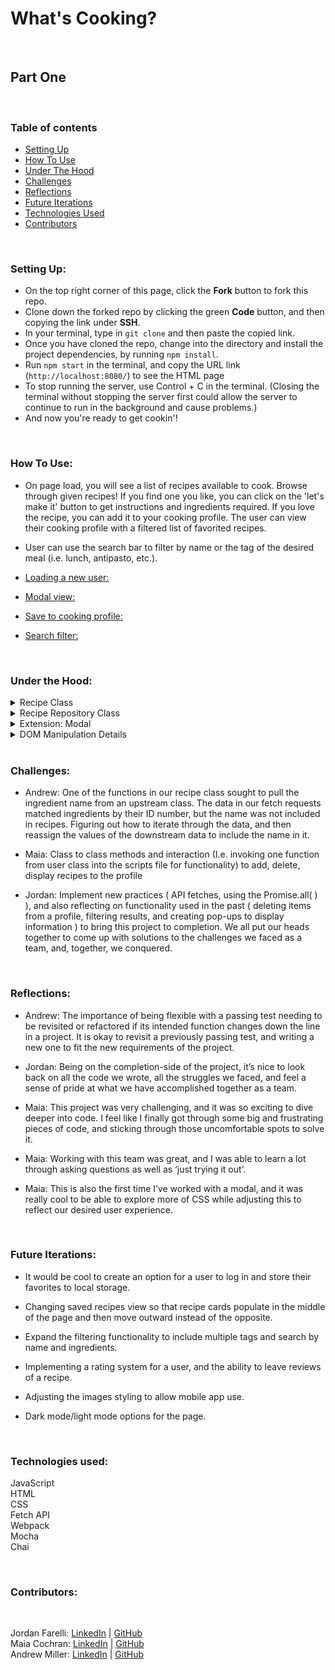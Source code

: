 # What's Cooking?
​
## Part One
​
### Table of contents
* [Setting Up](#setup)
* [How To Use](#how)
* [Under The Hood](#under) 
* [Challenges](#challenges)
* [Reflections](#reflections)
* [Future Iterations](#future)
* [Technologies Used](#tech)
* [Contributors](#contributors)
​

<br>


### Setting Up: 
* On the top right corner of this page, click the **Fork** button to fork this repo.
* Clone down the forked repo by clicking the green **Code** button, and then copying the link under **SSH**.
* In your terminal, type in `git clone` and then paste the copied link.
* Once you have cloned the repo, change into the directory and install the project dependencies, by running `npm install`.
* Run `npm start` in the terminal, and copy the URL link (`http://localhost:8080/`) to see the HTML page 
* To stop running the server, use Control + C in the terminal. (Closing the terminal without stopping the server first could allow the server to continue to run in the background and cause problems.)
* And now you're ready to get cookin'!

<br>

### How To Use: <a name="how"></a>

* On page load, you will see a list of recipes available to cook.  Browse through given recipes!  If you find one you like, you can click on the 'let's make it' button to get instructions and ingredients required.  If you love the recipe, you can add it to your cooking profile.  The user can view their cooking profile with a filtered list of favorited recipes.
* User can use the search bar to filter by name or the tag of the desired meal (i.e. lunch, antipasto, etc.).

* [Loading a new user:](https://user-images.githubusercontent.com/30582452/179619930-3c479c95-a2af-4d84-be80-cbd454f6f624.mov)

* [Modal view: ](https://user-images.githubusercontent.com/30582452/179620151-903274d2-a20f-45d4-b9ec-f187daabf880.mov)

* [Save to cooking profile:](https://user-images.githubusercontent.com/30582452/179620437-4ee17e5a-8b3a-48d1-8b33-b2ddff2d0810.mov)

* [Search filter:](https://user-images.githubusercontent.com/30582452/179620358-d0359f47-3a5c-4d0b-83be-a2b2d333d836.mov)

<br>

### Under the Hood: <a name="under"></a> <br>

<details>
<summary>Recipe Class</summary>

* Takes in an ID number, an image recipe, the ingredients list, a list of instructions, name, associated tags, and references against a master list of ingredients.

* `getIngredientsWithNames()` is a function that looks against a master list of ingredients, compares the recipe items to that master list, and then updates the recipe object to include names that were excluded in our data pull from the fetch request.

* `getCostOfIngredients()` is a function that takes each individual ingredient, and sums the total cost for reference by the user.

</details>

<details>
<summary>Recipe Repository Class</summary>

* This class takes in all of the recipes from the fetch request.

* `filterRecipeByTag()` and `filterRecipesName()` takes in a user's input, iterates through the repository, and filters a list of matching conditions.

</details>

<details>
<summary>Extension: Modal</summary>

* The modal was a cool extension that brought an interactive box over the main web page.  This posed challenges from install to project completion.

* The modal has the recipe's cost, ingredients, and instructions in it.  Iterator methods were used to run through the recipe's nested data to provide a readable view to the user.

</details>

<details>
<summary>DOM Manipulation Details</summary>

* `searchDisplayedRecipe()` is a function that looks for matching cases > 0 to eventually return recipes with matching identifiers.

* `displayAllRecipesOnPage()` does exactly what is named!  It iterates through every recipe in the recipe repository, and then adds a recipe "card" to the page.

* `saveRecipeToRecipesToCook` looks at the event target id of the button clicked.  In `displayAllRecipesOnPage()`, we assigned the html ID of each recipe card to be the recipe ID.  When iterating through all recipes on page, if the target ID matched, it would push the recipe to the User's `recipesToCook` array. This array is then iterated through downstream when the user interacts with their cooking profile.

</details><br>

### Challenges: <a name="challenges"></a> <br>

* Andrew: One of the functions in our recipe class sought to pull the ingredient name from an upstream class.  The data in our fetch requests matched ingredients by their ID number, but the name was not included in recipes.  Figuring out how to iterate through the data, and then reassign the values of the downstream data to include the name in it.

* Maia: Class to class methods and interaction (I.e. invoking one function from user class into the scripts file for functionality) to add, delete, display recipes to the profile

* Jordan: Implement new practices ( API fetches, using the Promise.all( ) ), and also reflecting on functionality used in the past ( deleting items from a profile, filtering results, and creating pop-ups to display information ) to bring this project to completion. We all put our heads together to come up with solutions to the challenges we faced as a team, and, together, we conquered.

<br>

### Reflections: <a name="reflections"></a> <br>

* Andrew: The importance of being flexible with a passing test needing to be revisited or refactored if its intended function changes down the line in a project.  It is okay to revisit a previously passing test, and writing a new one to fit the new requirements of the project.

* Jordan: Being on the completion-side of the project, it’s nice to look back on all the code we wrote, all the struggles we faced, and feel a sense of pride at what we have accomplished together as a team.

* Maia: This project was very challenging, and it was so exciting to dive deeper into code. I feel like I finally got through some big and frustrating pieces of code, and sticking through those uncomfortable spots to solve it.

* Maia: Working with this team was great, and I was able to learn a lot through asking questions as well as ‘just trying it out’.

* Maia: This is also the first time I’ve worked with a modal, and it was really cool to be able to explore more of CSS while adjusting this to reflect our desired user experience.

<br>

### Future Iterations: <a name="future"></a> <br>

* It would be cool to create an option for a user to log in and store their favorites to local storage.

* Changing saved recipes view so that recipe cards populate in the middle of the page and then move outward instead of the opposite.

* Expand the filtering functionality to include multiple tags and search by name and ingredients.

* Implementing a rating system for a user, and the ability to leave reviews of a recipe.

* Adjusting the images styling to allow mobile app use.

* Dark mode/light mode options for the page.

<br>

### Technologies used:<br><a name="tech"></a>
JavaScript<br>
HTML<br>
CSS<br>
Fetch API<br>
Webpack<br>
Mocha<br>
Chai<br>

<br>

### Contributors: <a name="contributors"></a> <br>

<br> 

Jordan Farelli: [LinkedIn](https://www.linkedin.com/in/jordan-farelli/) | [GitHub](https://github.com/jfarelli/)<br>
Maia Cochran: [LinkedIn](https://www.linkedin.com/in/maiaecochran/) | [GitHub](https://github.com/Maia-Cochran)<br>
Andrew Miller: [LinkedIn](https://www.linkedin.com/in/andrew-miller-0393b448/) | [GitHub](https://github.com/andrewmiller45)
